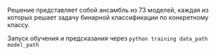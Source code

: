 Решение представляет собой ансамбль из 73 моделей, каждая из которых решает задачу бинарной классификации по конкретному классу.

Запуск обучения и предсказания через ```python training data_path model_path```